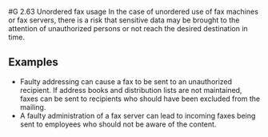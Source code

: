 #G 2.63 Unordered fax usage
In the case of unordered use of fax machines or fax servers, there is a risk that sensitive data may be brought to the attention of unauthorized persons or not reach the desired destination in time.



## Examples 
* Faulty addressing can cause a fax to be sent to an unauthorized recipient. If address books and distribution lists are not maintained, faxes can be sent to recipients who should have been excluded from the mailing.
* A faulty administration of a fax server can lead to incoming faxes being sent to employees who should not be aware of the content.




